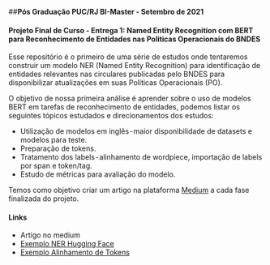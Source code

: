 ##**Pós Graduação PUC/RJ BI-Master - Setembro de 2021**



#### **Projeto Final de Curso - Entrega 1:** Named Entity Recognition com BERT para Reconhecimento de Entidades nas Politicas Operacionais do BNDES



Esse repositório é o primeiro de uma série de estudos onde tentaremos construir um modelo NER (Named Entity Recognition) para identificação de entidades relevantes nas circulares publicadas pelo BNDES para disponibilizar atualizações em suas Políticas Operacionais (PO).

O objetivo de nossa primeira análise é aprender sobre o uso de modelos BERT em tarefas de reconhecimento de entidades, podemos listar os seguintes tópicos estudados e direcionamentos dos estudos:

* Utilização de modelos em inglês - maior disponibilidade de datasets e modelos para teste.
* Preparação de tokens.
* Tratamento dos labels - alinhamento de wordpiece, importação de labels por span e token/tag.
* Estudo de métricas para avaliação do modelo.



Temos como objetivo criar um artigo na plataforma [Medium](https://medium.com/) a cada fase finalizada do projeto.



#### Links

* Artigo no medium
* [Exemplo NER Hugging Face](https://huggingface.co/transformers/master/custom_datasets.html#token-classification-with-w-nut-emerging-entities)
* [Exemplo Alinhamento de Tokens](https://www.lighttag.io/blog/sequence-labeling-with-transformers/example)

